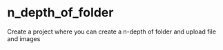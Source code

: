 # n_depth_of_folder
Create a project where you can create a n-depth of folder and upload file and images

